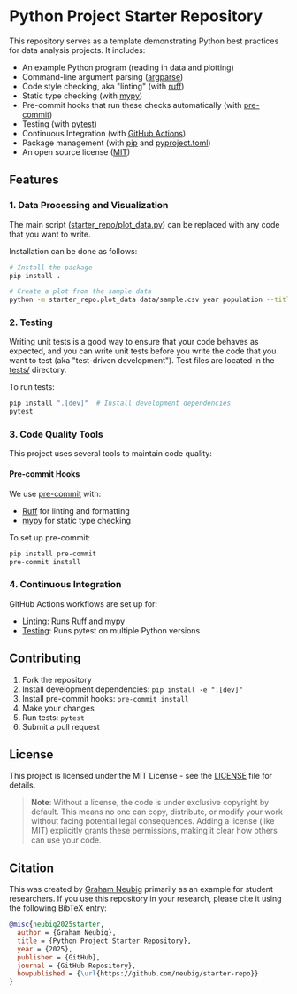 # Python Project Starter Repository

This repository serves as a template demonstrating Python best practices for data analysis projects. It includes:

- An example Python program (reading in data and plotting)
- Command-line argument parsing ([argparse](https://docs.python.org/3/library/argparse.html))
- Code style checking, aka "linting" (with [ruff](https://github.com/astral-sh/ruff))
- Static type checking (with [mypy](https://mypy.readthedocs.io/))
- Pre-commit hooks that run these checks automatically (with [pre-commit](https://pre-commit.com/))
- Testing (with [pytest](https://docs.pytest.org/))
- Continuous Integration (with [GitHub Actions](https://github.com/features/actions))
- Package management (with [pip](https://pip.pypa.io/) and [pyproject.toml](https://pip.pypa.io/en/stable/reference/build-system/pyproject-toml/))
- An open source license ([MIT](https://opensource.org/licenses/MIT))

## Features

### 1. Data Processing and Visualization

The main script ([starter_repo/plot_data.py](starter_repo/plot_data.py)) can be replaced with any code that you want to write.

Installation can be done as follows:

```bash
# Install the package
pip install .

# Create a plot from the sample data
python -m starter_repo.plot_data data/sample.csv year population --title "Population Growth" -o population.png
```

### 2. Testing

Writing unit tests is a good way to ensure that your code behaves as expected, and you can write unit tests before you write the code that you want to test (aka "test-driven development"). Test files are located in the [tests/](tests/) directory.

To run tests:

```bash
pip install ".[dev]"  # Install development dependencies
pytest
```

### 3. Code Quality Tools

This project uses several tools to maintain code quality:

#### Pre-commit Hooks

We use [pre-commit](.pre-commit-config.yaml) with:

- [Ruff](https://github.com/charliermarsh/ruff) for linting and formatting
- [mypy](https://mypy.readthedocs.io/) for static type checking

To set up pre-commit:

```bash
pip install pre-commit
pre-commit install
```

### 4. Continuous Integration

GitHub Actions workflows are set up for:

- [Linting](.github/workflows/lint.yml): Runs Ruff and mypy
- [Testing](.github/workflows/test.yml): Runs pytest on multiple Python versions


## Contributing

1. Fork the repository
2. Install development dependencies: `pip install -e ".[dev]"`
3. Install pre-commit hooks: `pre-commit install`
4. Make your changes
5. Run tests: `pytest`
6. Submit a pull request

## License

This project is licensed under the MIT License - see the [LICENSE](LICENSE) file for details.

> **Note**: Without a license, the code is under exclusive copyright by default. This means no one can copy, distribute, or modify your work without facing potential legal consequences. Adding a license (like MIT) explicitly grants these permissions, making it clear how others can use your code.

## Citation

This was created by [Graham Neubig](https://phontron.com) primarily as an example for student researchers.
If you use this repository in your research, please cite it using the following BibTeX entry:

```bibtex
@misc{neubig2025starter,
  author = {Graham Neubig},
  title = {Python Project Starter Repository},
  year = {2025},
  publisher = {GitHub},
  journal = {GitHub Repository},
  howpublished = {\url{https://github.com/neubig/starter-repo}}
}
```
